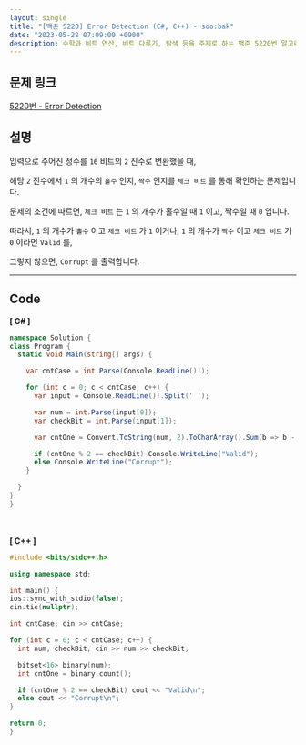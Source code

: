 ```yaml
---
layout: single
title: "[백준 5220] Error Detection (C#, C++) - soo:bak"
date: "2023-05-28 07:09:00 +0900"
description: 수학과 비트 연산, 비트 다루기, 탐색 등을 주제로 하는 백준 5220번 알고리즘 문제를 C# 과 C++ 로 풀이 및 해설
---
```


## 문제 링크
  [5220번 - Error Detection](https://www.acmicpc.net/problem/5220)

## 설명
입력으로 주어진 정수를 `16` 비트의 `2` 진수로 변환했을 때,<br>

해당 `2` 진수에서 `1` 의 개수의 `홀수` 인지, `짝수` 인지를 `체크 비트` 를 통해 확인하는 문제입니다. <br>

문제의 조건에 따르면, `체크 비트` 는 `1` 의 개수가 홀수일 때 `1` 이고, 짝수일 때 `0` 입니다. <br>

따라서, `1` 의 개수가 `홀수` 이고 `체크 비트` 가 `1` 이거나, `1` 의 개수가 `짝수` 이고 `체크 비트` 가 `0` 이라면 `Valid` 를, <br>

그렇지 않으면, `Corrupt` 를 출력합니다. <br>

- - -

## Code
<b>[ C# ] </b>
<br>

  ```c#
namespace Solution {
  class Program {
    static void Main(string[] args) {

      var cntCase = int.Parse(Console.ReadLine()!);

      for (int c = 0; c < cntCase; c++) {
        var input = Console.ReadLine()!.Split(' ');

        var num = int.Parse(input[0]);
        var checkBit = int.Parse(input[1]);

        var cntOne = Convert.ToString(num, 2).ToCharArray().Sum(b => b - '0');

        if (cntOne % 2 == checkBit) Console.WriteLine("Valid");
        else Console.WriteLine("Corrupt");
      }

    }
  }
}
  ```
<br><br>
<b>[ C++ ] </b>
<br>

  ```c++
#include <bits/stdc++.h>

using namespace std;

int main() {
  ios::sync_with_stdio(false);
  cin.tie(nullptr);

  int cntCase; cin >> cntCase;

  for (int c = 0; c < cntCase; c++) {
    int num, checkBit; cin >> num >> checkBit;

    bitset<16> binary(num);
    int cntOne = binary.count();

    if (cntOne % 2 == checkBit) cout << "Valid\n";
    else cout << "Corrupt\n";
  }

  return 0;
}
  ```
